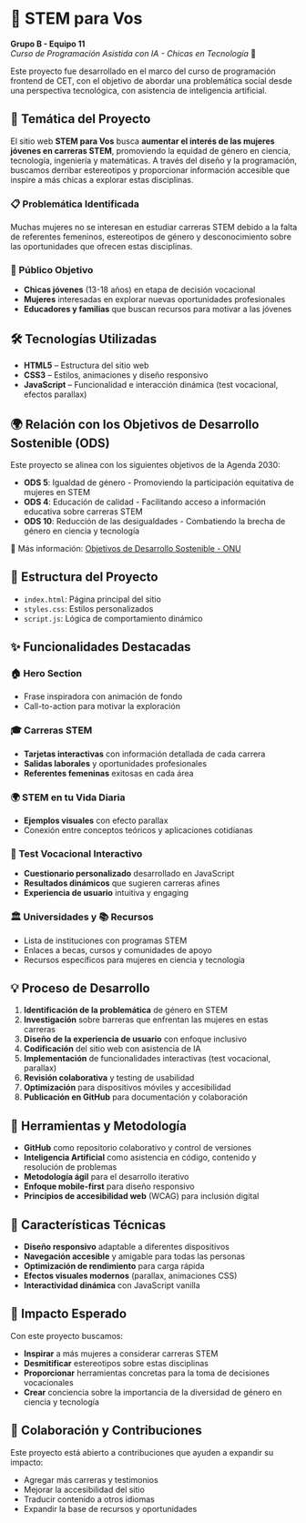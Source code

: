 # 🚀 STEM para Vos

**Grupo B - Equipo 11**  
*Curso de Programación Asistida con IA - Chicas en Tecnología* 🚀

Este proyecto fue desarrollado en el marco del curso de programación frontend de CET, con el objetivo de abordar una problemática social desde una perspectiva tecnológica, con asistencia de inteligencia artificial.

## 🎯 Temática del Proyecto

El sitio web **STEM para Vos** busca **aumentar el interés de las mujeres jóvenes en carreras STEM**, promoviendo la equidad de género en ciencia, tecnología, ingeniería y matemáticas. A través del diseño y la programación, buscamos derribar estereotipos y proporcionar información accesible que inspire a más chicas a explorar estas disciplinas.

### 📋 Problemática Identificada
Muchas mujeres no se interesan en estudiar carreras STEM debido a la falta de referentes femeninos, estereotipos de género y desconocimiento sobre las oportunidades que ofrecen estas disciplinas.

### 👥 Público Objetivo
- **Chicas jóvenes** (13-18 años) en etapa de decisión vocacional
- **Mujeres** interesadas en explorar nuevas oportunidades profesionales
- **Educadores y familias** que buscan recursos para motivar a las jóvenes

## 🛠️ Tecnologías Utilizadas

- **HTML5** – Estructura del sitio web
- **CSS3** – Estilos, animaciones y diseño responsivo
- **JavaScript** – Funcionalidad e interacción dinámica (test vocacional, efectos parallax)

## 🌍 Relación con los Objetivos de Desarrollo Sostenible (ODS)

Este proyecto se alinea con los siguientes objetivos de la Agenda 2030:

- **ODS 5**: Igualdad de género - Promoviendo la participación equitativa de mujeres en STEM
- **ODS 4**: Educación de calidad - Facilitando acceso a información educativa sobre carreras STEM
- **ODS 10**: Reducción de las desigualdades - Combatiendo la brecha de género en ciencia y tecnología

📎 Más información: [Objetivos de Desarrollo Sostenible - ONU](https://www.un.org/sustainabledevelopment/es/)

## 📁 Estructura del Proyecto

- `index.html`: Página principal del sitio
- `styles.css`: Estilos personalizados
- `script.js`: Lógica de comportamiento dinámico

## ✨ Funcionalidades Destacadas

### 🏠 Hero Section
- Frase inspiradora con animación de fondo
- Call-to-action para motivar la exploración

### 🎓 Carreras STEM
- **Tarjetas interactivas** con información detallada de cada carrera
- **Salidas laborales** y oportunidades profesionales
- **Referentes femeninas** exitosas en cada área

### 🌍 STEM en tu Vida Diaria
- **Ejemplos visuales** con efecto parallax
- Conexión entre conceptos teóricos y aplicaciones cotidianas

### 🧪 Test Vocacional Interactivo
- **Cuestionario personalizado** desarrollado en JavaScript
- **Resultados dinámicos** que sugieren carreras afines
- **Experiencia de usuario** intuitiva y engaging

### 🏛️ Universidades y 📚 Recursos
- Lista de instituciones con programas STEM
- Enlaces a becas, cursos y comunidades de apoyo
- Recursos específicos para mujeres en ciencia y tecnología

## 💡 Proceso de Desarrollo

1. **Identificación de la problemática** de género en STEM
2. **Investigación** sobre barreras que enfrentan las mujeres en estas carreras
3. **Diseño de la experiencia de usuario** con enfoque inclusivo
4. **Codificación** del sitio web con asistencia de IA
5. **Implementación** de funcionalidades interactivas (test vocacional, parallax)
6. **Revisión colaborativa** y testing de usabilidad
7. **Optimización** para dispositivos móviles y accesibilidad
8. **Publicación en GitHub** para documentación y colaboración

## 🤖 Herramientas y Metodología

- **GitHub** como repositorio colaborativo y control de versiones
- **Inteligencia Artificial** como asistencia en código, contenido y resolución de problemas
- **Metodología ágil** para el desarrollo iterativo
- **Enfoque mobile-first** para diseño responsivo
- **Principios de accesibilidad web** (WCAG) para inclusión digital

## 🎨 Características Técnicas

- **Diseño responsivo** adaptable a diferentes dispositivos
- **Navegación accesible** y amigable para todas las personas
- **Optimización de rendimiento** para carga rápida
- **Efectos visuales modernos** (parallax, animaciones CSS)
- **Interactividad dinámica** con JavaScript vanilla

## 🚀 Impacto Esperado

Con este proyecto buscamos:
- **Inspirar** a más mujeres a considerar carreras STEM
- **Desmitificar** estereotipos sobre estas disciplinas
- **Proporcionar** herramientas concretas para la toma de decisiones vocacionales
- **Crear** conciencia sobre la importancia de la diversidad de género en ciencia y tecnología

## 🤝 Colaboración y Contribuciones

Este proyecto está abierto a contribuciones que ayuden a expandir su impacto:
- Agregar más carreras y testimonios
- Mejorar la accesibilidad del sitio
- Traducir contenido a otros idiomas
- Expandir la base de recursos y oportunidades

